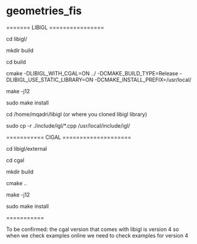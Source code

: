 # geometries_fis

======= LIBIGL ================

cd libigl/

mkdir build

cd build

cmake -DLIBIGL_WITH_CGAL=ON ../ -DCMAKE_BUILD_TYPE=Release          -DLIBIGL_USE_STATIC_LIBRARY=ON          -DCMAKE_INSTALL_PREFIX=/usr/local/

make -j12

sudo make install


cd /home/mqadri/libigl (or where you cloned libigl library)

sudo cp -r ./include/igl/*.cpp /usr/local/include/igl/

=========== CIGAL ====================

cd libigl/external

cd cgal

mkdir build

cmake ..

make -j12

sudo make install

=========== 

To be confirmed: the cgal version that comes with libigl is version 4 so when we check examples online we need to check examples for version 4



